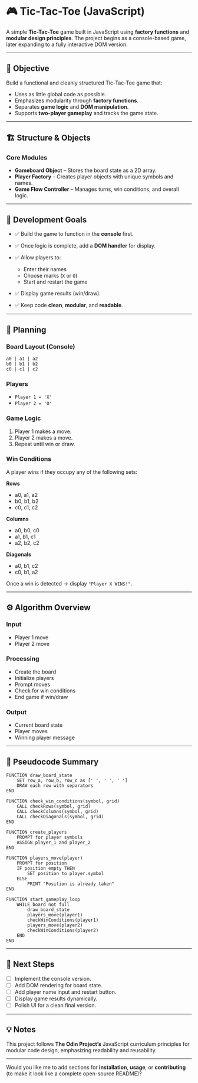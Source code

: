 # 🎮 Tic-Tac-Toe (JavaScript)

A simple **Tic-Tac-Toe** game built in JavaScript using **factory functions** and **modular design principles**.
The project begins as a console-based game, later expanding to a fully interactive DOM version.

---

## 🧩 Objective

Build a functional and cleanly structured Tic-Tac-Toe game that:

* Uses as little global code as possible.
* Emphasizes modularity through **factory functions**.
* Separates **game logic** and **DOM manipulation**.
* Supports **two-player gameplay** and tracks the game state.

---

## 🏗️ Structure & Objects

### Core Modules

* **Gameboard Object** – Stores the board state as a 2D array.
* **Player Factory** – Creates player objects with unique symbols and names.
* **Game Flow Controller** – Manages turns, win conditions, and overall logic.

---

## 🎯 Development Goals

* ✅ Build the game to function in the **console** first.
* ✅ Once logic is complete, add a **DOM handler** for display.
* ✅ Allow players to:

  * Enter their names
  * Choose marks (`X` or `O`)
  * Start and restart the game
* ✅ Display game results (win/draw).
* ✅ Keep code **clean**, **modular**, and **readable**.

---

## 🧠 Planning

### Board Layout (Console)

```
a0 | a1 | a2
b0 | b1 | b2
c0 | c1 | c2
```

### Players

* `Player 1 = 'X'`
* `Player 2 = 'O'`

### Game Logic

1. Player 1 makes a move.
2. Player 2 makes a move.
3. Repeat until win or draw.

### Win Conditions

A player wins if they occupy any of the following sets:

**Rows**

* a0, a1, a2
* b0, b1, b2
* c0, c1, c2

**Columns**

* a0, b0, c0
* a1, b1, c1
* a2, b2, c2

**Diagonals**

* a0, b1, c2
* c0, b1, a2

Once a win is detected → display `"Player X WINS!"`.

---

## ⚙️ Algorithm Overview

### Input

* Player 1 move
* Player 2 move

### Processing

* Create the board
* Initialize players
* Prompt moves
* Check for win conditions
* End game if win/draw

### Output

* Current board state
* Player moves
* Winning player message

---

## 🧾 Pseudocode Summary

```text
FUNCTION draw_board_state
    SET row_a, row_b, row_c as [' ', ' ', ' ']
    DRAW each row with separators
END

FUNCTION check_win_conditions(symbol, grid)
    CALL checkRows(symbol, grid)
    CALL checkColumns(symbol, grid)
    CALL checkDiagonals(symbol, grid)
END

FUNCTION create_players
    PROMPT for player symbols
    ASSIGN player_1 and player_2
END

FUNCTION players_move(player)
    PROMPT for position
    IF position empty THEN
        SET position to player.symbol
    ELSE
        PRINT "Position is already taken"
END

FUNCTION start_gameplay_loop
    WHILE board not full
        draw_board_state
        players_move(player1)
        checkWinConditions(player1)
        players_move(player2)
        checkWinConditions(player2)
    END
END
```

---

## 🚀 Next Steps

* [ ] Implement the console version.
* [ ] Add DOM rendering for board state.
* [ ] Add player name input and restart button.
* [ ] Display game results dynamically.
* [ ] Polish UI for a clean final version.

---

## 💡 Notes

This project follows **The Odin Project’s** JavaScript curriculum principles for modular code design, emphasizing readability and reusability.

---

Would you like me to add sections for **installation**, **usage**, or **contributing** (to make it look like a complete open-source README)?

